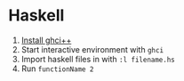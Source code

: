 # Haskell

1. [Install ghci++](https://www.haskell.org/downloads/)
2. Start interactive environment with `ghci`
3. Import haskell files in with `:l filename.hs`
4. Run `functionName 2`


